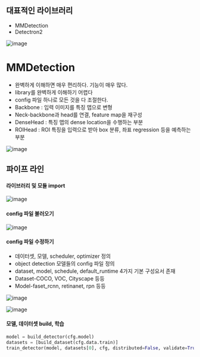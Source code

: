 ## 대표적인 라이브러리
* MMDetection
* Detectron2

![image](https://user-images.githubusercontent.com/63588046/159211071-1a678da2-be15-4364-99cc-b602e7afb1b5.png)


# MMDetection

* 완벽하게 이해하면 매우 편리하다. 기능이 매우 많다.
* library를 완벽하게 이해하기 어렵다
* config 파일 하나로 모든 것을 다 조절한다.
* Backbone : 입력 이미지를 특징 맵으로 변형
* Neck-backbone과 head를 연결, feature map을 재구성
* DenseHead : 특징 맵의 dense location을 수행하는 부분
* ROIHead : ROI 특징을 입력으로 받아 box 분류, 좌표 regression 등을 예측하는 부분


![image](https://user-images.githubusercontent.com/63588046/159211261-4bf33f83-4c87-4db8-aedc-025a8d1e22f6.png)


## 파이프 라인
#### 라이브러리 및 모듈 import


![image](https://user-images.githubusercontent.com/63588046/159211665-9d56ffdc-89d3-43bb-ab36-c0d15fae0c2f.png)


#### config 파일 불러오기

![image](https://user-images.githubusercontent.com/63588046/159211697-95f4c4a4-7b6d-47a3-936f-770eaf26f767.png)


#### config 파일 수정하기
* 데이터셋, 모델, scheduler, optimizer 정의
* object detection 모델들의 config 파일 정의
* dataset, model, schedule, default_runtime 4가지 기본 구성요서 존재
* Dataset-COCO, VOC, Cityscape 등등
* Model-faset_rcnn, retinanet, rpn 등등

![image](https://user-images.githubusercontent.com/63588046/159211733-6d0795bb-8284-4243-a6a9-583ac7751665.png)

![image](https://user-images.githubusercontent.com/63588046/159211757-587b05d2-801e-43a1-b350-fea295d2f444.png)


#### 모델, 데이터셋 build, 학습
```python
model = build_detector(cfg.model)
datasets = [build_dataset(cfg.data.train)]
train_detector(model, datasets[0], cfg, distributed=False, validate=True)
```

